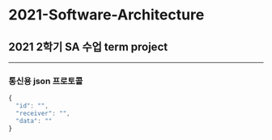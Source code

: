 # 2021-Software-Architecture
## 2021 2학기 SA 수업 term project

***

### 통신용 json 프로토콜
```javascript
{
  "id": "",
  "receiver": "",
  "data": ""
}
```
